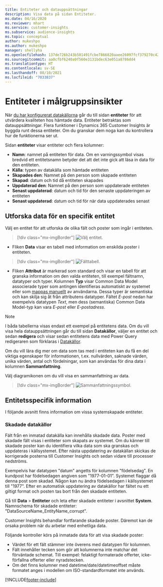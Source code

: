 ```yaml
---
title: Entiteter och datauppsättningar
description: Visa data på sidan Entiteter.
ms.date: 04/16/2020
ms.reviewer: mhart
ms.service: customer-insights
ms.subservice: audience-insights
ms.topic: conceptual
author: mukeshpo
ms.author: mukeshpo
manager: shellyha
ms.openlocfilehash: 137de726b243b501491fcbe7866820aaee26097fcf379270c423c277374ae9a4
ms.sourcegitcommit: aa0cfbf6240a9f560e3131bdec63e051a8786dd4
ms.translationtype: HT
ms.contentlocale: sv-SE
ms.lasthandoff: 08/10/2021
ms.locfileid: "7033837"
---
```

# <a name="entities-in-audience-insights"></a>Entiteter i målgruppsinsikter

När [du har konfigurerat datakällorna](data-sources.md) går du till sidan **entiteter** för att utvärdera kvaliteten hos hämtade data. Entiteter betraktas som datauppsättningar. Flera funktioner i Dynamics 365 Customer Insights är byggda runt dessa entiteter. Om du granskar dem noga kan du kontrollera hur de funktionerna ser ut.

Sidan **entiteter** visar entiteter och flera kolumner:

- **Namn**: namnet på entiteten för data. Om en varningssymbol visas bredvid ett entitetsnamn betyder det att det inte gick att läsa in data för den entiteten.
- **Källa**: typen av datakälla som hämtade entiteten
- **Skapades den**: Namnet på den person som skapade entiteten
- **Skapad**: datum och tid då entiteten skapades
- **Uppdaterad den**: Namnet på den person som uppdaterade entiteten
- **Senast uppdaterad**: datum och tid för den senaste uppdateringen av entiteten
- **Senast uppdaterad**: datum och tid för när data uppdaterades senast

## <a name="explore-a-specific-entitys-data"></a>Utforska data för en specifik entitet

Välj en entitet för att utforska de olika fält och poster som ingår i entiteten.

> [!div class="mx-imgBorder"]
> ![Välj entitet.](media/data-manager-entities-data.png "Välj en entitet")

- Fliken **Data** visar en tabell med information om enskilda poster i entiteten.

> [!div class="mx-imgBorder"]
> ![Fälttabell.](media/data-manager-entities-fields.PNG "Fälttabell")

- Fliken **Attribut** är markerad som standard och visar en tabell för att granska information om den valda entiteten, till exempel fältnamn, datatyper och typer. Kolumnen **Typ** visar Common Data Model associerade typer som antingen identifieras automatiskt av systemet eller som [mappas manuellt](map-entities.md) av användarna. Dessa typer är semantiska och kan skilja sig åt från attributens datatyper. Fältet *E-post* nedan har exempelvis datatypen *Text*, men dess (semantiska) Common Data Model-typ kan vara *E-post* eller *E-postadress*.

> [!NOTE]
> I båda tabellerna visas endast ett exempel på entitetens data. Om du vill visa hela datauppsättningen går du till sidan **Datakällor**, väljer en entitet och sedan **redigera** och visar sedan entitetens data med Power Query redigeraren som förklaras i [Datakällor](data-sources.md).

Om du vill lära dig mer om data som tas med i entiteten kan du få en del viktiga egenskaper för informationen, t.ex. nullvärden, saknade värden, unika värden, antal och fördelningar, som kan användas för dina data i kolumnen **Sammanfattning**.

Välj diagramikonen om du vill visa en sammanfattning av data.

> [!div class="mx-imgBorder"]
> ![Sammanfattningssymbol.](media/data-manager-entities-summary.png "Datasammanfattningstabell")

## <a name="entity-specific-information"></a>Entitetsspecifik information

I följande avsnitt finns information om vissa systemskapade entiteter.

### <a name="corrupted-data-sources"></a>Skadade datakällor

Fält från en inmatad datakälla kan innehålla skadade data. Poster med skadade fält visas i entiteter som skapats av systemet. Om du känner till skadade poster kan du identifiera vilka data som ska granskas och uppdateras i källsystemet. Efter nästa uppdatering av datakällan skickas de korrigerade posterna till Customer Insights och sedan vidare till processer nedströms. 

Exempelvis har datatypen &quot;datum&quot; angetts för kolumnen &quot;födelsedag&quot;. En kundpost har födelsedagen angiven som &quot;1977-01-01&quot;. Systemet flaggar då denna post som skadad. Någon kan nu ändra födelsedagen i källsystemet till &quot;1977&quot;. Efter en automatisk uppdatering av datakällor har fältet nu ett giltigt format och posten tas bort från den skadade entiteten. 

Gå till **Data** > **Entiteter** och leta efter skadade entiteter i avsnittet **System**. Namnschema för skadade entiteter: &quot;DataSourceName_EntityName_corrupt&quot;.

Customer Insights behandlar fortfarande skadade poster. Däremot kan de orsaka problem när du arbetar med enhetliga data.

Följande kontroller körs på inmatade data för att visa skadade poster: 

- Värdet för ett fält stämmer inte överens med datatypen för kolumnen.
- Fält innehåller tecken som gör att kolumnerna inte matchar det förväntade schemat. Till exempel: felaktigt formaterade offerter, icke-förfallna offerter eller nyradstecken.
- Om det finns kolumner med datetime/date/datetimeoffset måste formatet anges i modellen om ISO-standardformatet inte används.



[!INCLUDE[footer-include](../includes/footer-banner.md)]
